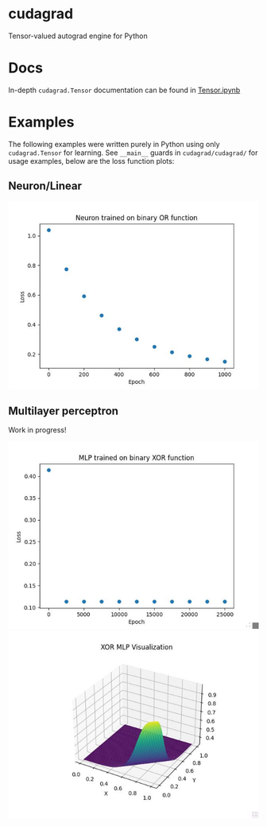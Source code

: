 # cudagrad

Tensor-valued autograd engine for Python

# Docs

In-depth `cudagrad.Tensor` documentation can be found in [Tensor.ipynb](./Tensor.ipynb)

# Examples

The following examples were written purely in Python using only `cudagrad.Tensor` for learning. See `__main__` guards in `cudagrad/cudagrad/` for usage examples, below are the loss function plots:

## Neuron/Linear

![](cudagrad/plots/linear.jpg)

## Multilayer perceptron

Work in progress!

![](cudagrad/plots/mlp.jpg)
![](cudagrad/plots/mlp-3d.jpg)